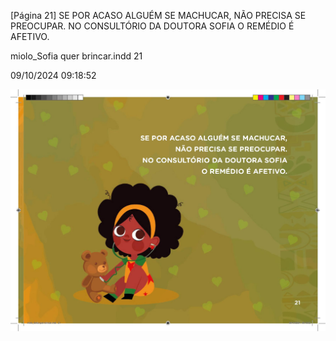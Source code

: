 [Página 21]
SE POR ACASO ALGUÉM SE MACHUCAR,
NÃO PRECISA SE PREOCUPAR.
NO CONSULTÓRIO DA DOUTORA SOFIA
O REMÉDIO É AFETIVO.


miolo_Sofia quer brincar.indd 21

09/10/2024 09:18:52

![21](./img/page_0021.jpg)
